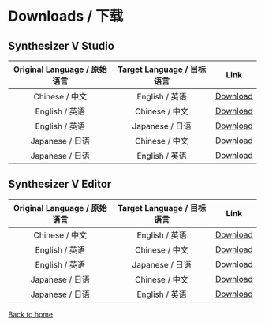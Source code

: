 # Downloads / 下载
## Synthesizer V Studio  
| Original Language / 原始语言 | Target Language / 目标语言 | Link |
| :----: | :----: | :----: |
| Chinese / 中文 | English / 英语 | [Download](https://github.com/Slidingwall/synthv-dictionaries/blob/main/mandarin-xsampa/English.json) |
| English / 英语 | Chinese / 中文 | [Download](https://github.com/Slidingwall/synthv-dictionaries/blob/main/english-arpabet/Mandarin.json) |
| English / 英语 | Japanese / 日语 | [Download](https://github.com/Slidingwall/synthv-dictionaries/blob/main/english-arpabet/Japanese.json) |
| Japanese / 日语 | Chinese / 中文 | [Download](https://github.com/Slidingwall/synthv-dictionaries/blob/main/japanese-romaji/Mandarin.json) |
| Japanese / 日语 | English / 英语 | [Download](https://github.com/Slidingwall/synthv-dictionaries/blob/main/japanese-romaji/English.json) |
  
## Synthesizer V Editor  
| Original Language / 原始语言 | Target Language / 目标语言 | Link |
| :----: | :----: | :----: |
| Chinese / 中文 | English / 英语 | [Download](https://github.com/Slidingwall/synthv-dictionaries/blob/main/dictionary-mandarin-xsampa/English.xml) |
| English / 英语 | Chinese / 中文 | [Download](https://github.com/Slidingwall/synthv-dictionaries/blob/main/dictionary-english-arpabet/Mandarin.xml) |
| English / 英语 | Japanese / 日语 | [Download](https://github.com/Slidingwall/synthv-dictionaries/blob/main/dictionary-english-arpabet/Japanese.xml) |
| Japanese / 日语 | Chinese / 中文 | [Download](https://github.com/Slidingwall/synthv-dictionaries/blob/main/dictionary-japanese-romaji/Mandarin.xml) |
| Japanese / 日语 | English / 英语 | [Download](https://github.com/Slidingwall/synthv-dictionaries/blob/main/dictionary-japanese-romaji/English.xml) |
  
[Back to home](/synthv-dictionaries/index)
